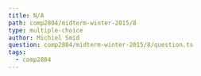 ```yaml
---
title: N/A
path: comp2804/midterm-winter-2015/8
type: multiple-choice
author: Michiel Smid
question: comp2804/midterm-winter-2015/8/question.ts
tags:
  - comp2804
---
```

